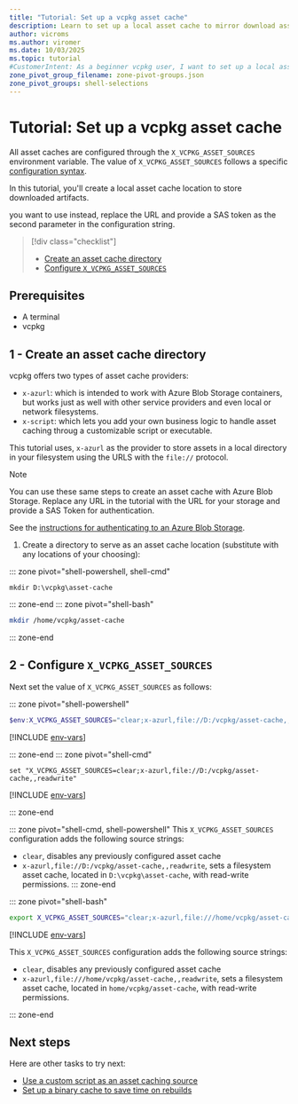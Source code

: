 ```yaml
---
title: "Tutorial: Set up a vcpkg asset cache"
description: Learn to set up a local asset cache to mirror download assets.
author: vicroms
ms.author: viromer
ms.date: 10/03/2025
ms.topic: tutorial
#CustomerIntent: As a beginner vcpkg user, I want to set up a local asset cache to mirror downloaded artifacts
zone_pivot_group_filename: zone-pivot-groups.json
zone_pivot_groups: shell-selections
---
```

# Tutorial: Set up a vcpkg asset cache

All asset caches are configured through the `X_VCPKG_ASSET_SOURCES` environment variable. The value
of `X_VCPKG_ASSET_SOURCES` follows a  specific [configuration syntax](../users/assetcaching.md).

In this tutorial, you'll create a local asset cache location to store downloaded artifacts. 

you want to use instead,
replace the URL and provide a SAS token as the second parameter in the configuration string.

> [!div class="checklist"]
> * [Create an asset cache directory](#1---create-an-asset-cache-directory)
> * [Configure `X_VCPKG_ASSET_SOURCES`](#2---configure-x_vcpkg_asset_sources)

## Prerequisites

* A terminal
* vcpkg

## 1 - Create an asset cache directory

vcpkg offers two types of asset cache providers:

* `x-azurl`: which is intended to work with Azure Blob Storage containers, but works just as well with other service providers
  and even local or network filesystems.
* `x-script`: which lets you add your own business logic to handle asset caching throug a customizable script or executable.

This tutorial uses, `x-azurl` as the provider to store assets in a local directory in your filesystem using the URLS with
the `file://` protocol.

> [!NOTE]
> You can use these same steps to create an asset cache with Azure Blob Storage. Replace any URL in the tutorial with the
> URL for your storage and provide a SAS Token for authentication.
>
> See the [instructions for authenticating to an Azure Blob Storage](third-party-authentication.md#asset-cache-azure-blob-storage).


1. Create a directory to serve as an asset cache location (substitute with any locations of your choosing):

::: zone pivot="shell-powershell, shell-cmd"

```console
mkdir D:\vcpkg\asset-cache
```

::: zone-end
::: zone pivot="shell-bash"

```bash
mkdir /home/vcpkg/asset-cache
```

::: zone-end

## 2 - Configure `X_VCPKG_ASSET_SOURCES`

Next set the value of `X_VCPKG_ASSET_SOURCES` as follows:

::: zone pivot="shell-powershell"

```PowerShell
$env:X_VCPKG_ASSET_SOURCES="clear;x-azurl,file://D:/vcpkg/asset-cache,,readwrite"
```

[!INCLUDE [env-vars](../../includes/env-vars.md)]

::: zone-end
::: zone pivot="shell-cmd"

```console
set "X_VCPKG_ASSET_SOURCES=clear;x-azurl,file://D:/vcpkg/asset-cache,,readwrite"
```

[!INCLUDE [env-vars](../../includes/env-vars.md)]

::: zone-end

::: zone pivot="shell-cmd, shell-powershell"
This `X_VCPKG_ASSET_SOURCES` configuration adds the following source strings:

* `clear`, disables any previously configured asset cache
* `x-azurl,file://D:/vcpkg/asset-cache,,readwrite`, sets a filesystem asset cache, located in
  `D:\vcpkg\asset-cache`, with read-write permissions.
::: zone-end

::: zone pivot="shell-bash"

```bash
export X_VCPKG_ASSET_SOURCES="clear;x-azurl,file:///home/vcpkg/asset-cache,,readwrite"
```

[!INCLUDE [env-vars](../../includes/env-vars-bash.md)]

This `X_VCPKG_ASSET_SOURCES` configuration adds the following source strings:

* `clear`, disables any previously configured asset cache
* `x-azurl,file:///home/vcpkg/asset-cache,,readwrite`, sets a filesystem asset cache, located in
  `home/vcpkg/asset-cache`, with read-write permissions.

::: zone-end

## Next steps

Here are other tasks to try next:

* [Use a custom script as an asset caching source](../examples/asset-caching-source-nuget.md)
* [Set up a binary cache to save time on rebuilds](../consume/binary-caching-local.md)
